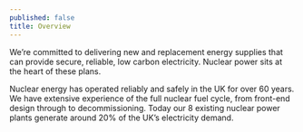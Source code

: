 ```yaml
---
published: false
title: Overview
---
```

We’re committed to delivering new and replacement energy supplies that can provide secure, reliable, low carbon electricity.  Nuclear power sits at the heart of these plans. 

Nuclear energy has operated reliably and safely in the UK for over 60 years. We have extensive experience of the full nuclear fuel cycle, from front-end design through to decommissioning. Today our 8 existing nuclear power plants generate around 20% of the UK’s electricity demand. 
